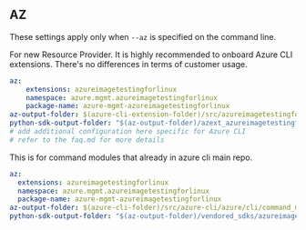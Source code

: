 ## AZ

These settings apply only when `--az` is specified on the command line.

For new Resource Provider. It is highly recommended to onboard Azure CLI extensions. There's no differences in terms of customer usage. 

``` yaml $(az) && $(target-mode) != 'core'
az:
    extensions: azureimagetestingforlinux
    namespace: azure.mgmt.azureimagetestingforlinux
    package-name: azure-mgmt-azureimagetestingforlinux
az-output-folder: $(azure-cli-extension-folder)/src/azureimagetestingforlinux
python-sdk-output-folder: "$(az-output-folder)/azext_azureimagetestingforlinux/vendored_sdks/azureimagetestingforlinux"
# add additional configuration here specific for Azure CLI
# refer to the faq.md for more details
```



This is for command modules that already in azure cli main repo. 
``` yaml $(az) && $(target-mode) == 'core'
az:
  extensions: azureimagetestingforlinux
  namespace: azure.mgmt.azureimagetestingforlinux
  package-name: azure-mgmt-azureimagetestingforlinux
az-output-folder: $(azure-cli-folder)/src/azure-cli/azure/cli/command_modules/azureimagetestingforlinux
python-sdk-output-folder: "$(az-output-folder)/vendored_sdks/azureimagetestingforlinux"
``` 